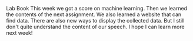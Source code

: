 Lab Book
This week we got a score on machine learning.
Then we learned the contents of the next assignment.
We also learned a website that can find data.
There are also new ways to display the collected data.
But I still don't quite understand the content of our speech.
I hope I can learn more next week!